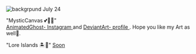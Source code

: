 
![backgrpund July 24](https://github.com/user-attachments/assets/6e45d59b-ff89-4e3e-b487-e39811b89979)

"MysticCanvas 💕😶‍🌫️"  
[AnimatedGhost- Instagram ](https://l.instagram.com/?u=https%3A%2F%2Fwww.instagram.com%2Fanimated.ghost14%3Figsh%3DMTFpNThkY3lqYmg2cw%253D%253D&e=AT2b035DedzYG2gJlOUgaUkYaB5LZrkIv-eKmjnUcu5FlGd31IQduqqpXmEYlCMLr9vaC7IHd4tOl79863VOqttYZTLtCmDYJyLNpA) and [DeviantArt- profile ](https://www.deviantart.com/animatedghost14). Hope you like my Art as well🤗.

"Lore Islands 🏝️🚩"
[Soon]()
